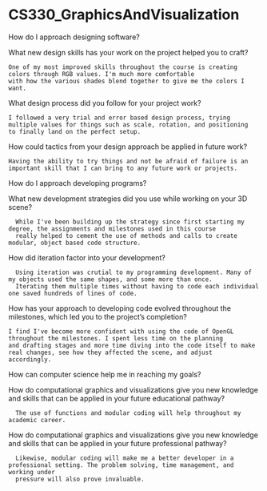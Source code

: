 # CS330_GraphicsAndVisualization

How do I approach designing software?

  What new design skills has your work on the project helped you to craft?

    One of my most improved skills throughout the course is creating colors through RGB values. I'm much more comfortable
    with how the various shades blend together to give me the colors I want.
  
  What design process did you follow for your project work?

    I followed a very trial and error based design process, trying multiple values for things such as scale, rotation, and positioning
    to finally land on the perfect setup.
  
  How could tactics from your design approach be applied in future work?

    Having the ability to try things and not be afraid of failure is an important skill that I can bring to any future work or projects.


How do I approach developing programs?

  What new development strategies did you use while working on your 3D scene?
     
      While I've been building up the strategy since first starting my degree, the assignments and milestones used in this course
      really helped to cement the use of methods and calls to create modular, object based code structure.
      
  How did iteration factor into your development?

      Using iteration was crutial to my programming development. Many of my objects used the same shapes, and some more than once.
      Iterating them multiple times without having to code each individual one saved hundreds of lines of code.
      
  How has your approach to developing code evolved throughout the milestones, which led you to the project’s completion?

    I find I've become more confident with using the code of OpenGL throughout the milestones. I spent less time on the planning
    and drafting stages and more time diving into the code itself to make real changes, see how they affected the scene, and adjust
    accordingly.
    
How can computer science help me in reaching my goals?

  How do computational graphics and visualizations give you new knowledge and skills that can be applied in your future educational pathway?

      The use of functions and modular coding will help throughout my academic career. 
      
  How do computational graphics and visualizations give you new knowledge and skills that can be applied in your future professional pathway?

      Likewise, modular coding will make me a better developer in a professional setting. The problem solving, time management, and working under
      pressure will also prove invaluable.
